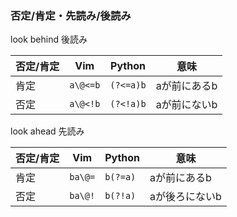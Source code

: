 ### 否定/肯定・先読み/後読み

look behind 後読み

否定/肯定 | Vim | Python | 意味
---|---|---|---
肯定 | `a\@<=b` | `(?<=a)b` | aが前にあるb
否定 | `a\@<!b` | `(?<!a)b` | aが前にないb


look ahead 先読み

否定/肯定 | Vim | Python | 意味
---|---|---|---
肯定 | `ba\@=` | `b(?=a)` | aが前にあるb
否定 | `ba\@!` | `b(?!a)` | aが後ろにないb
